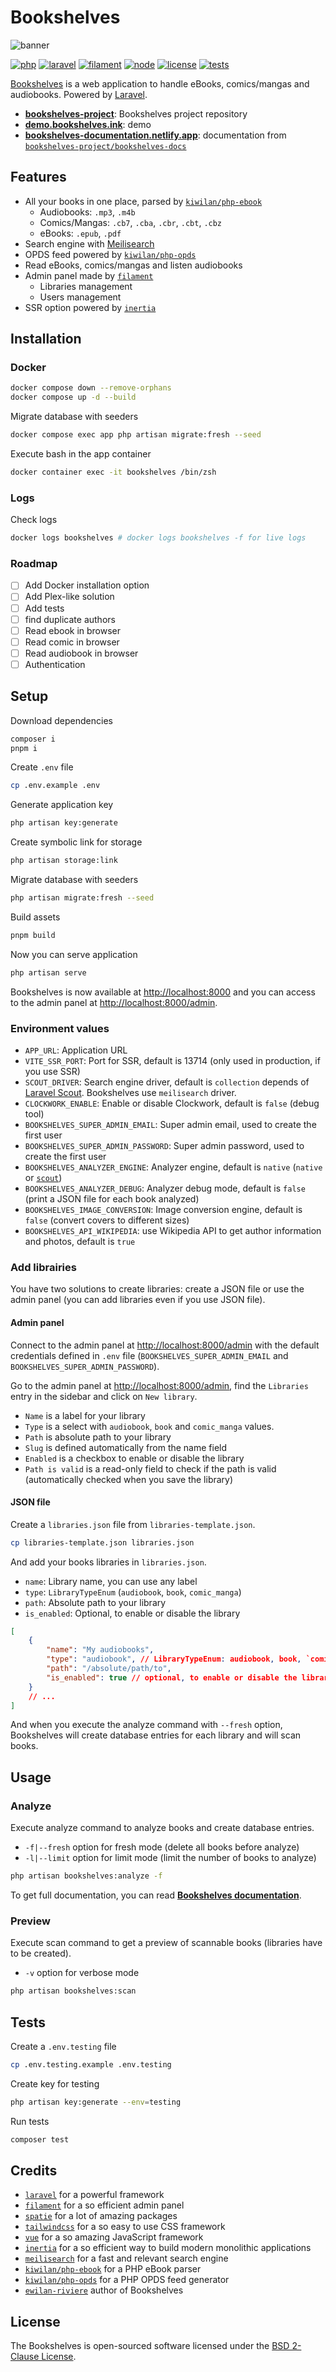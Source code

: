 # **Bookshelves**

![banner](https://raw.githubusercontent.com/bookshelves-project/bookshelves/main/public/images/banner-github.jpg)

[![php][php-version-src]][php-version-href]
[![laravel][laravel-version-src]][laravel-version-href]
[![filament][filament-version-src]][filament-version-href]
[![node][node-version-src]][node-version-href]
[![license][license-src]][license-href]
[![tests][tests-src]][tests-href]

[Bookshelves](https://bookshelves.ink/) is a web application to handle eBooks, comics/mangas and audiobooks. Powered by [Laravel](https://laravel.com/).

-   [**bookshelves-project**](https://github.com/bookshelves-project): Bookshelves project repository
-   [**demo.bookshelves.ink**](https://demo.bookshelves.ink): demo
-   [**bookshelves-documentation.netlify.app**](https://bookshelves-documentation.netlify.app): documentation from [`bookshelves-project/bookshelves-docs`](https://github.com/bookshelves-project/bookshelves-docs)

## Features

-   All your books in one place, parsed by [`kiwilan/php-ebook`](https://github.com/kiwilan/php-ebook)
    -   Audiobooks: `.mp3`, `.m4b`
    -   Comics/Mangas: `.cb7`, `.cba`, `.cbr`, `.cbt`, `.cbz`
    -   eBooks: `.epub`, `.pdf`
-   Search engine with [Meilisearch](https://www.meilisearch.com/)
-   OPDS feed powered by [`kiwilan/php-opds`](https://github.com/kiwilan/php-opds)
-   Read eBooks, comics/mangas and listen audiobooks
-   Admin panel made by [`filament`](https://filamentphp.com/)
    -   Libraries management
    -   Users management
-   SSR option powered by [`inertia`](https://inertiajs.com/)

## Installation

### Docker

```sh
docker compose down --remove-orphans
docker compose up -d --build
```

Migrate database with seeders

```sh
docker compose exec app php artisan migrate:fresh --seed
```

Execute bash in the app container

```sh
docker container exec -it bookshelves /bin/zsh
```

### Logs

Check logs

```sh
docker logs bookshelves # docker logs bookshelves -f for live logs
```

### Roadmap

-   [ ] Add Docker installation option
-   [ ] Add Plex-like solution
-   [ ] Add tests
-   [ ] find duplicate authors
-   [ ] Read ebook in browser
-   [ ] Read comic in browser
-   [ ] Read audiobook in browser
-   [ ] Authentication

## Setup

Download dependencies

```bash
composer i
pnpm i
```

Create `.env` file

```bash
cp .env.example .env
```

Generate application key

```bash
php artisan key:generate
```

Create symbolic link for storage

```bash
php artisan storage:link
```

Migrate database with seeders

```bash
php artisan migrate:fresh --seed
```

Build assets

```bash
pnpm build
```

Now you can serve application

```bash
php artisan serve
```

Bookshelves is now available at <http://localhost:8000> and you can access to the admin panel at <http://localhost:8000/admin>.

### Environment values

-   `APP_URL`: Application URL
-   `VITE_SSR_PORT`: Port for SSR, default is 13714 (only used in production, if you use SSR)
-   `SCOUT_DRIVER`: Search engine driver, default is `collection` depends of [Laravel Scout](https://laravel.com/docs/11.x/scout). Bookshelves use `meilisearch` driver.
-   `CLOCKWORK_ENABLE`: Enable or disable Clockwork, default is `false` (debug tool)
-   `BOOKSHELVES_SUPER_ADMIN_EMAIL`: Super admin email, used to create the first user
-   `BOOKSHELVES_SUPER_ADMIN_PASSWORD`: Super admin password, used to create the first user
-   `BOOKSHELVES_ANALYZER_ENGINE`: Analyzer engine, default is `native` (`native` or [`scout`](https://github.com/ewilan-riviere/scout))
-   `BOOKSHELVES_ANALYZER_DEBUG`: Analyzer debug mode, default is `false` (print a JSON file for each book analyzed)
-   `BOOKSHELVES_IMAGE_CONVERSION`: Image conversion engine, default is `false` (convert covers to different sizes)
-   `BOOKSHELVES_API_WIKIPEDIA`: use Wikipedia API to get author information and photos, default is `true`

### Add librairies

You have two solutions to create libraries: create a JSON file or use the admin panel (you can add libraries even if you use JSON file).

#### Admin panel

Connect to the admin panel at <http://localhost:8000/admin> with the default credentials defined in `.env` file (`BOOKSHELVES_SUPER_ADMIN_EMAIL` and `BOOKSHELVES_SUPER_ADMIN_PASSWORD`).

Go to the admin panel at <http://localhost:8000/admin>, find the `Libraries` entry in the sidebar and click on `New library`.

-   `Name` is a label for your library
-   `Type` is a select with `audiobook`, `book` and `comic_manga` values.
-   `Path` is absolute path to your library
-   `Slug` is defined automatically from the name field
-   `Enabled` is a checkbox to enable or disable the library
-   `Path is valid` is a read-only field to check if the path is valid (automatically checked when you save the library)

#### JSON file

Create a `libraries.json` file from `libraries-template.json`.

```bash
cp libraries-template.json libraries.json
```

And add your books libraries in `libraries.json`.

-   `name`: Library name, you can use any label
-   `type`: `LibraryTypeEnum` (`audiobook`, `book`, `comic_manga`)
-   `path`: Absolute path to your library
-   `is_enabled`: Optional, to enable or disable the library

```json
[
    {
        "name": "My audiobooks",
        "type": "audiobook", // LibraryTypeEnum: audiobook, book, `comic_manga`
        "path": "/absolute/path/to",
        "is_enabled": true // optional, to enable or disable the library
    }
    // ...
]
```

And when you execute the analyze command with `--fresh` option, Bookshelves will create database entries for each library and will scan books.

## Usage

### Analyze

Execute analyze command to analyze books and create database entries.

-   `-f|--fresh` option for fresh mode (delete all books before analyze)
-   `-l|--limit` option for limit mode (limit the number of books to analyze)

```bash
php artisan bookshelves:analyze -f
```

To get full documentation, you can read [**Bookshelves documentation**](https://bookshelves-documentation.netlify.app).

### Preview

Execute scan command to get a preview of scannable books (libraries have to be created).

-   `-v` option for verbose mode

```bash
php artisan bookshelves:scan
```

## Tests

Create a `.env.testing` file

```bash
cp .env.testing.example .env.testing
```

Create key for testing

```bash
php artisan key:generate --env=testing
```

Run tests

```bash
composer test
```

## Credits

-   [`laravel`](https://laravel.com/) for a powerful framework
-   [`filament`](https://filamentphp.com/) for a so efficient admin panel
-   [`spatie`](https://github.com/spatie) for a lot of amazing packages
-   [`tailwindcss`](https://tailwindcss.com/) for a so easy to use CSS framework
-   [`vue`](https://vuejs.org/) for a so amazing JavaScript framework
-   [`inertia`](https://inertiajs.com/) for a so efficient way to build modern monolithic applications
-   [`meilisearch`](https://www.meilisearch.com/) for a fast and relevant search engine
-   [`kiwilan/php-ebook`](https://github.com/kiwilan/php-ebook) for a PHP eBook parser
-   [`kiwilan/php-opds`](https://github.com/kiwilan/php-opds) for a PHP OPDS feed generator
-   [`ewilan-riviere`](https://github.com/ewilan-riviere) author of Bookshelves

## License

The Bookshelves is open-sourced software licensed under the [BSD 2-Clause License](https://opensource.org/license/bsd-2-clause).

[laravel-version-src]: https://img.shields.io/badge/dynamic/json?label=Laravel&query=require[%27laravel/framework%27]&url=https://raw.githubusercontent.com/bookshelves-project/bookshelves/main/composer.json&style=flat-square&color=777bb4&logo=laravel&logoColor=ffffff&labelColor=18181b
[laravel-version-href]: https://laravel.com/
[php-version-src]: https://img.shields.io/badge/dynamic/json?label=PHP&query=require[%27php%27]&url=https://raw.githubusercontent.com/bookshelves-project/bookshelves/main/composer.json&style=flat-square&color=777bb4&logo=&logoColor=ffffff&labelColor=18181b
[php-version-href]: https://www.php.net/
[node-version-src]: https://img.shields.io/badge/dynamic/json?label=Node.js&query=engines[%27node%27]&url=https://raw.githubusercontent.com/bookshelves-project/bookshelves/main/package.json&style=flat-square&color=777bb4&labelColor=18181b
[node-version-href]: https://nodejs.org/en
[filament-version-src]: https://img.shields.io/badge/dynamic/json?label=Filament&query=require[%27filament/filament%27]&url=https://raw.githubusercontent.com/bookshelves-project/bookshelves/main/composer.json&style=flat-square&color=777bb4&logoColor=ffffff&labelColor=18181b
[filament-version-href]: https://filamentphp.com/
[license-src]: https://img.shields.io/github/license/bookshelves-project/bookshelves.svg?style=flat-square&colorA=18181B&colorB=777BB4
[license-href]: https://github.com/bookshelves-project/bookshelves/blob/main/README.md
[tests-src]: https://gitlab.com//badges/main/pipeline.svg
[tests-href]: https://gitlab.com/bookshelves-project/bookshelves/-/jobs

<!-- [tests-src]: https://img.shields.io/github/actions/workflow/status/bookshelves-project/bookshelves/run-tests.yml?branch=main&label=tests&style=flat-square&colorA=18181B -->
<!-- [tests-href]: https://github.com/bookshelves-project/bookshelves/actions/workflows/ci.yml -->
